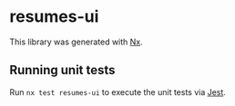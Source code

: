 # resumes-ui

This library was generated with [Nx](https://nx.dev).

## Running unit tests

Run `nx test resumes-ui` to execute the unit tests via [Jest](https://jestjs.io).
